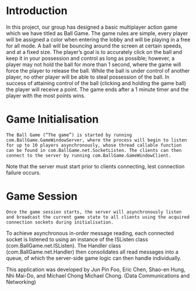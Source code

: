 # Introduction
In this project, our group has designed a basic multiplayer action game which we have titled as Ball Game. The game rules are simple, every player will be assigned a color when entering the lobby and will be playing in a free for all mode. A ball will be bouncing around the screen at certain speeds, and at a fixed size. The player’s goal is to accurately click on the ball and keep it in your possession and control as long as possible; however, a player may not hold the ball for more than 1 second, where the game will force the player to release the ball. While the ball is under control of another player, no other player will be able to steal possession of the ball. In success of attaining control of the ball (clicking and holding the game ball) the player will receive a point. The game ends after a 1 minute timer and the player with the most points wins.

# Game Initialisation
	The Ball Game (“The game”) is started by running com.BallGame.GameWindowServer, where the process will begin to listen for up to 10 players asynchronously, whose thread callable function can be found in com.BallGame.net.SocketListen. The clients can then connect to the server by running com.BallGame.GameWindowClient. 
Note that the server must start prior to clients connecting, lest connection failure occurs.

# Game Session
	Once the game session starts, the server will asynchronously listen and broadcast the current game state to all clients using the acquired connection sockets during initialisation. 
To achieve asynchronous in-order message reading, each connected socket is listened to using an instance of the ISListen class (com.BallGame.net.ISListen). The Handler class (com.BallGame.net.Handler) then consolidates all read messages into a queue, of which the server-side game logic can then handle individually.

This application was developed by Jun Pin Foo, Eric Chen, Shao-en Hung, Nhi Mai-Do, and Michael Chong Michael Chong. (Data Communications and Networking)
